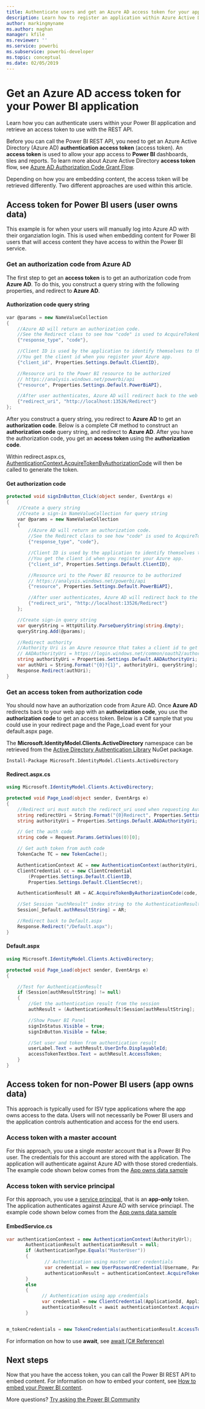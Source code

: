 ```yaml
---
title: Authenticate users and get an Azure AD access token for your application
description: Learn how to register an application within Azure Active Directory for use with embedding Power BI content.
author: markingmyname
ms.author: maghan
manager: kfile
ms.reviewer: ''
ms.service: powerbi
ms.subservice: powerbi-developer
ms.topic: conceptual
ms.date: 02/05/2019
---
```


# Get an Azure AD access token for your Power BI application

Learn how you can authenticate users within your Power BI application and retrieve an access token to use with the REST API.

Before you can call the Power BI REST API, you need to get an Azure Active Directory (Azure AD) **authentication access token** (access token). An **access token** is used to allow your app access to **Power BI** dashboards, tiles and reports. To learn more about Azure Active Directory **access token** flow, see [Azure AD Authorization Code Grant Flow](https://msdn.microsoft.com/library/azure/dn645542.aspx).

Depending on how you are embedding content, the access token will be retrieved differently. Two different approaches are used within this article.

## Access token for Power BI users (user owns data)

This example is for when your users will manually log into Azure AD with their organziation login. This is used when embedding content for Power BI users that will access content they have access to within the Power BI service.

### Get an authorization code from Azure AD

The first step to get an **access token** is to get an authorization code from **Azure AD**. To do this, you construct a query string with the following properties, and redirect to **Azure AD**.

#### Authorization code query string

```csharp
var @params = new NameValueCollection
{
    //Azure AD will return an authorization code. 
    //See the Redirect class to see how "code" is used to AcquireTokenByAuthorizationCode
    {"response_type", "code"},

    //Client ID is used by the application to identify themselves to the users that they are requesting permissions from.
    //You get the client id when you register your Azure app.
    {"client_id", Properties.Settings.Default.ClientID},

    //Resource uri to the Power BI resource to be authorized
    // https://analysis.windows.net/powerbi/api
    {"resource", Properties.Settings.Default.PowerBiAPI},

    //After user authenticates, Azure AD will redirect back to the web app
    {"redirect_uri", "http://localhost:13526/Redirect"}
};
```

After you construct a query string, you redirect to **Azure AD** to get an **authorization code**.  Below is a complete C# method to construct an **authorization code** query string, and redirect to **Azure AD**. After you have the authorization code, you get an **access token** using the **authorization code**.

Within redirect.aspx.cs, [AuthenticationContext.AcquireTokenByAuthorizationCode](https://msdn.microsoft.com/library/azure/dn479531.aspx) will then be called to generate the token.

#### Get authorization code

```csharp
protected void signInButton_Click(object sender, EventArgs e)
{
    //Create a query string
    //Create a sign-in NameValueCollection for query string
    var @params = new NameValueCollection
    {
        //Azure AD will return an authorization code. 
        //See the Redirect class to see how "code" is used to AcquireTokenByAuthorizationCode
        {"response_type", "code"},

        //Client ID is used by the application to identify themselves to the users that they are requesting permissions from. 
        //You get the client id when you register your Azure app.
        {"client_id", Properties.Settings.Default.ClientID},

        //Resource uri to the Power BI resource to be authorized
        // https://analysis.windows.net/powerbi/api
        {"resource", Properties.Settings.Default.PowerBiAPI},

        //After user authenticates, Azure AD will redirect back to the web app
        {"redirect_uri", "http://localhost:13526/Redirect"}
    };

    //Create sign-in query string
    var queryString = HttpUtility.ParseQueryString(string.Empty);
    queryString.Add(@params);

    //Redirect authority
    //Authority Uri is an Azure resource that takes a client id to get an Access token
    // AADAuthorityUri = https://login.windows.net/common/oauth2/authorize/
    string authorityUri = Properties.Settings.Default.AADAuthorityUri;
    var authUri = String.Format("{0}?{1}", authorityUri, queryString);
    Response.Redirect(authUri);
}
```

### Get an access token from authorization code

You should now have an authorization code from Azure AD. Once **Azure AD** redirects back to your web app with an **authorization code**, you use the **authorization code** to get an access token. Below is a C# sample that you could use in your redirect page and the Page_Load event for your default.aspx page.

The **Microsoft.IdentityModel.Clients.ActiveDirectory** namespace can be retrieved from the [Active Directory Authentication Library](https://www.nuget.org/packages/Microsoft.IdentityModel.Clients.ActiveDirectory/) NuGet package.

```
Install-Package Microsoft.IdentityModel.Clients.ActiveDirectory
```

#### Redirect.aspx.cs

```csharp
using Microsoft.IdentityModel.Clients.ActiveDirectory;

protected void Page_Load(object sender, EventArgs e)
{
    //Redirect uri must match the redirect_uri used when requesting Authorization code.
    string redirectUri = String.Format("{0}Redirect", Properties.Settings.Default.RedirectUrl);
    string authorityUri = Properties.Settings.Default.AADAuthorityUri;

    // Get the auth code
    string code = Request.Params.GetValues(0)[0];

    // Get auth token from auth code
    TokenCache TC = new TokenCache();

    AuthenticationContext AC = new AuthenticationContext(authorityUri, TC);
    ClientCredential cc = new ClientCredential
        (Properties.Settings.Default.ClientID,
        Properties.Settings.Default.ClientSecret);

    AuthenticationResult AR = AC.AcquireTokenByAuthorizationCode(code, new Uri(redirectUri), cc);

    //Set Session "authResult" index string to the AuthenticationResult
    Session[_Default.authResultString] = AR;

    //Redirect back to Default.aspx
    Response.Redirect("/Default.aspx");
}
```

#### Default.aspx

```csharp
using Microsoft.IdentityModel.Clients.ActiveDirectory;

protected void Page_Load(object sender, EventArgs e)
{

    //Test for AuthenticationResult
    if (Session[authResultString] != null)
    {
        //Get the authentication result from the session
        authResult = (AuthenticationResult)Session[authResultString];

        //Show Power BI Panel
        signInStatus.Visible = true;
        signInButton.Visible = false;

        //Set user and token from authentication result
        userLabel.Text = authResult.UserInfo.DisplayableId;
        accessTokenTextbox.Text = authResult.AccessToken;
    }
}
```

## Access token for non-Power BI users (app owns data)

This approach is typically used for ISV type applications where the app owns access to the data. Users will not necessarily be Power BI users and the application controls authentication and access for the end users.

### Access token with a master account

For this approach, you use a single *master* account that is a Power BI Pro user. The credentials for this account are stored with the application. The application will authenticate against Azure AD with those stored credentials. The example code shown below comes from the [App owns data sample](https://github.com/guyinacube/PowerBI-Developer-Samples/tree/master/App%20Owns%20Data)

### Access token with service principal

For this approach, you use a [service principal](embed-service-principal.md), that is an **app-only** token. The application authenticates against Azure AD with service princiapl. The example code shown below comes from the [App owns data sample](https://github.com/guyinacube/PowerBI-Developer-Samples/tree/master/App%20Owns%20Data)

#### EmbedService.cs

```csharp
var authenticationContext = new AuthenticationContext(AuthorityUrl);
       AuthenticationResult authenticationResult = null;
       if (AuthenticationType.Equals("MasterUser"))
       {
              // Authentication using master user credentials
              var credential = new UserPasswordCredential(Username, Password);
              authenticationResult = authenticationContext.AcquireTokenAsync(ResourceUrl, ApplicationId, credential).Result;
       }
       else
       {
             // Authentication using app credentials
             var credential = new ClientCredential(ApplicationId, ApplicationSecret);
             authenticationResult = await authenticationContext.AcquireTokenAsync(ResourceUrl, credential);
       }


m_tokenCredentials = new TokenCredentials(authenticationResult.AccessToken, "Bearer");
```

For information on how to use **await**, see [await (C# Reference)](https://docs.microsoft.com/dotnet/csharp/language-reference/keywords/await)

## Next steps

Now that you have the access token, you can call the Power BI REST API to embed content. For information on how to embed your content, see [How to embed your Power BI content](embed-sample-for-customers.md#embed-content-within-your-application).

More questions? [Try asking the Power BI Community](http://community.powerbi.com/)